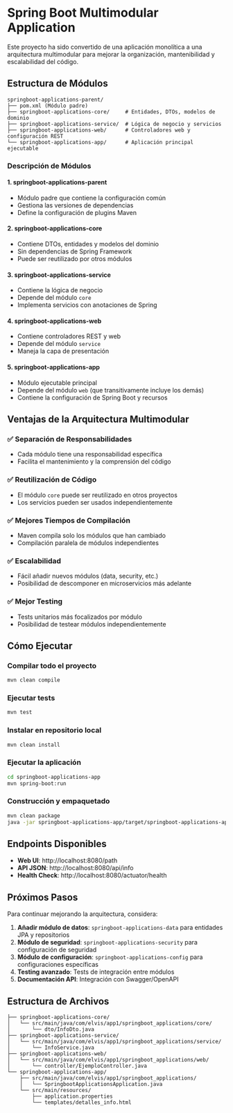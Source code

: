 # Spring Boot Multimodular Application

Este proyecto ha sido convertido de una aplicación monolítica a una arquitectura multimodular para mejorar la organización, mantenibilidad y escalabilidad del código.

## Estructura de Módulos

```
springboot-applications-parent/
├── pom.xml (Módulo padre)
├── springboot-applications-core/     # Entidades, DTOs, modelos de dominio
├── springboot-applications-service/  # Lógica de negocio y servicios
├── springboot-applications-web/      # Controladores web y configuración REST
└── springboot-applications-app/      # Aplicación principal ejecutable
```

### Descripción de Módulos

#### 1. **springboot-applications-parent**
- Módulo padre que contiene la configuración común
- Gestiona las versiones de dependencias
- Define la configuración de plugins Maven

#### 2. **springboot-applications-core**
- Contiene DTOs, entidades y modelos del dominio
- Sin dependencias de Spring Framework
- Puede ser reutilizado por otros módulos

#### 3. **springboot-applications-service**
- Contiene la lógica de negocio
- Depende del módulo `core`
- Implementa servicios con anotaciones de Spring

#### 4. **springboot-applications-web**
- Contiene controladores REST y web
- Depende del módulo `service`
- Maneja la capa de presentación

#### 5. **springboot-applications-app**
- Módulo ejecutable principal
- Depende del módulo `web` (que transitivamente incluye los demás)
- Contiene la configuración de Spring Boot y recursos

## Ventajas de la Arquitectura Multimodular

### ✅ **Separación de Responsabilidades**
- Cada módulo tiene una responsabilidad específica
- Facilita el mantenimiento y la comprensión del código

### ✅ **Reutilización de Código**
- El módulo `core` puede ser reutilizado en otros proyectos
- Los servicios pueden ser usados independientemente

### ✅ **Mejores Tiempos de Compilación**
- Maven compila solo los módulos que han cambiado
- Compilación paralela de módulos independientes

### ✅ **Escalabilidad**
- Fácil añadir nuevos módulos (data, security, etc.)
- Posibilidad de descomponer en microservicios más adelante

### ✅ **Mejor Testing**
- Tests unitarios más focalizados por módulo
- Posibilidad de testear módulos independientemente

## Cómo Ejecutar

### Compilar todo el proyecto
```bash
mvn clean compile
```

### Ejecutar tests
```bash
mvn test
```

### Instalar en repositorio local
```bash
mvn clean install
```

### Ejecutar la aplicación
```bash
cd springboot-applications-app
mvn spring-boot:run
```

### Construcción y empaquetado
```bash
mvn clean package
java -jar springboot-applications-app/target/springboot-applications-app-0.0.1-SNAPSHOT.jar
```

## Endpoints Disponibles

- **Web UI**: http://localhost:8080/path
- **API JSON**: http://localhost:8080/api/info
- **Health Check**: http://localhost:8080/actuator/health

## Próximos Pasos

Para continuar mejorando la arquitectura, considera:

1. **Añadir módulo de datos**: `springboot-applications-data` para entidades JPA y repositorios
2. **Módulo de seguridad**: `springboot-applications-security` para configuración de seguridad
3. **Módulo de configuración**: `springboot-applications-config` para configuraciones específicas
4. **Testing avanzado**: Tests de integración entre módulos
5. **Documentación API**: Integración con Swagger/OpenAPI

## Estructura de Archivos

```
├── springboot-applications-core/
│   └── src/main/java/com/elvis/app1/springboot_applications/core/
│       └── dto/InfoDto.java
├── springboot-applications-service/
│   └── src/main/java/com/elvis/app1/springboot_applications/service/
│       └── InfoService.java
├── springboot-applications-web/
│   └── src/main/java/com/elvis/app1/springboot_applications/web/
│       └── controller/EjemploController.java
└── springboot-applications-app/
    ├── src/main/java/com/elvis/app1/springboot_applications/
    │   └── SpringbootApplicationsApplication.java
    └── src/main/resources/
        ├── application.properties
        └── templates/detalles_info.html
```